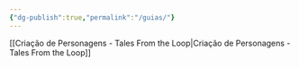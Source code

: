 ```yaml
---
{"dg-publish":true,"permalink":"/guias/"}
---
```


[[Criação de Personagens - Tales From the Loop\|Criação de Personagens - Tales From the Loop]]

